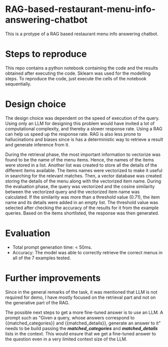 # RAG-based-restaurant-menu-info-answering-chatbot

This is a protype of a RAG based restaurant menu info answering chatbot. 

# Steps to reproduce
This repo contains a python notebook containing the code and the results obtained after executing the code. Sklearn was used for the modelling steps. To reproduce the code, just execute the cells of the notebook sequentially.

# Design choice
The design choice was dependent on the speed of execution of the query. Using only an LLM for designing this problem would have invited a lot of computational complexity, and thereby a slower response rate. Using a RAG can help us speed up the response rate. RAG is also less prone to hallucinations and biases since is has a deterministic way to retrieve a result and generate inference from it.

During the retrieval phase, the most important information to vectorize was found to be the name of the menu items. Hence, the names of the items were stored in a list. Another list was created to store all the details of the different items available. The items names were vectorized to make it useful in searching for the relevant matches. Then, a vector database was created storing the details of the menu along with the vectorized item name. During the evaluation phase, the query was vectorized and the cosine similarity between the vectorized query and the vectorized item name was calculated. If the similarity was more than a threshold value (0.71), the item name and its details were added in an empty list. The threshold value was selected after checking the accuracy of the results for it from the example queries. Based on the items shortlisted, the response was then generated.

# Evaluation
- Total prompt generation time: < 50ms.
- Accuracy: The model was able to correctly retrieve the correct menus in all of the 7 examples tested.

 # Further improvements
 Since in the general remarks of the task, it was mentioned that LLM is not required for demo, I have mostly focused on the retrieval part and not on the generative part of the RAG.

The possible next steps to get a more fine-tuned answer is to use an LLM. 
A prompt such as "Given a query, whose answers correspond to {{matched_categories}} and {{matched_details}}, generate an answer to it" needs to be build passing the ***matched_categories*** and ***matched_details*** lists in the context. This would ensure that we get a fine-tuned answer to the question even in a very limited context size of the LLM.
